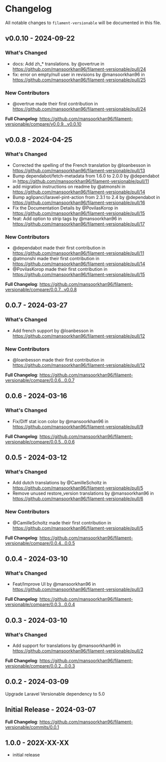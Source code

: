 # Changelog

All notable changes to `filament-versionable` will be documented in this file.

## v0.0.10 - 2024-09-22

### What's Changed

* docs: Add zh_* translations. by @overtrue in https://github.com/mansoorkhan96/filament-versionable/pull/24
* fix: error on empty/null user in revisions by @mansoorkhan96 in https://github.com/mansoorkhan96/filament-versionable/pull/25

### New Contributors

* @overtrue made their first contribution in https://github.com/mansoorkhan96/filament-versionable/pull/24

**Full Changelog**: https://github.com/mansoorkhan96/filament-versionable/compare/v0.0.9...v0.0.10

## v0.0.8 - 2024-04-25

### What's Changed

* Corrected the spelling of the French translation by @loanbesson in https://github.com/mansoorkhan96/filament-versionable/pull/13
* Bump dependabot/fetch-metadata from 1.6.0 to 2.0.0 by @dependabot in https://github.com/mansoorkhan96/filament-versionable/pull/11
* add migration instructions on readme by @atmonshi in https://github.com/mansoorkhan96/filament-versionable/pull/14
* Bump aglipanci/laravel-pint-action from 2.3.1 to 2.4 by @dependabot in https://github.com/mansoorkhan96/filament-versionable/pull/16
* Fix the Documentation Details by @PovilasKorop in https://github.com/mansoorkhan96/filament-versionable/pull/15
* feat: Add option to strip tags by @mansoorkhan96 in https://github.com/mansoorkhan96/filament-versionable/pull/17

### New Contributors

* @dependabot made their first contribution in https://github.com/mansoorkhan96/filament-versionable/pull/11
* @atmonshi made their first contribution in https://github.com/mansoorkhan96/filament-versionable/pull/14
* @PovilasKorop made their first contribution in https://github.com/mansoorkhan96/filament-versionable/pull/15

**Full Changelog**: https://github.com/mansoorkhan96/filament-versionable/compare/0.0.7...v0.0.8

## 0.0.7 - 2024-03-27

### What's Changed

* Add french support by @loanbesson in https://github.com/mansoorkhan96/filament-versionable/pull/12

### New Contributors

* @loanbesson made their first contribution in https://github.com/mansoorkhan96/filament-versionable/pull/12

**Full Changelog**: https://github.com/mansoorkhan96/filament-versionable/compare/0.0.6...0.0.7

## 0.0.6 - 2024-03-16

### What's Changed

* Fix/Diff stat icon color by @mansoorkhan96 in https://github.com/mansoorkhan96/filament-versionable/pull/9

**Full Changelog**: https://github.com/mansoorkhan96/filament-versionable/compare/0.0.5...0.0.6

## 0.0.5 - 2024-03-12

### What's Changed

* Add dutch translations by @CamilleScholtz in https://github.com/mansoorkhan96/filament-versionable/pull/5
* Remove unused restore_version translations by @mansoorkhan96 in https://github.com/mansoorkhan96/filament-versionable/pull/6

### New Contributors

* @CamilleScholtz made their first contribution in https://github.com/mansoorkhan96/filament-versionable/pull/5

**Full Changelog**: https://github.com/mansoorkhan96/filament-versionable/compare/0.0.4...0.0.5

## 0.0.4 - 2024-03-10

### What's Changed

* Feat/Improve UI by @mansoorkhan96 in https://github.com/mansoorkhan96/filament-versionable/pull/3

**Full Changelog**: https://github.com/mansoorkhan96/filament-versionable/compare/0.0.3...0.0.4

## 0.0.3 - 2024-03-10

### What's Changed

* Add support for translations by @mansoorkhan96 in https://github.com/mansoorkhan96/filament-versionable/pull/2

**Full Changelog**: https://github.com/mansoorkhan96/filament-versionable/compare/0.0.2...0.0.3

## 0.0.2 - 2024-03-09

Upgrade Laravel Versionable dependency to 5.0

## Initial Release - 2024-03-07

**Full Changelog**: https://github.com/mansoorkhan96/filament-versionable/commits/0.0.1

## 1.0.0 - 202X-XX-XX

- initial release
